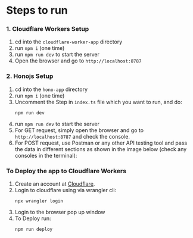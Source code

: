 # Steps to run

### 1. Cloudflare Workers Setup

1. cd into the `cloudflare-worker-app` directory
2. run `npm i` (one time)
3. run `npm run dev` to start the server
4. Open the browser and go to `http://localhost:8787`

### 2. Honojs Setup

1. cd into the `hono-app` directory
2. run `npm i` (one time)
3. Uncomment the Step in `index.ts` file which you want to run, and do:
   ```
   npm run dev
   ```
4. run `npm run dev` to start the server
5. For GET request, simply open the browser and go to `http://localhost:8787` and check the console.
6. For POST request, use Postman or any other API testing tool and pass the data in different sections as shown in the image below (check any consoles in the terminal):

### To Deploy the app to Cloudflare Workers

1. Create an account at [Cloudflare](https://www.cloudflare.com/).
2. Login to cloudflare using via wrangler cli:
   ```
   npx wrangler login
   ```
3. Login to the browser pop up window
4. To Deploy run:
   ```
   npm run deploy
   ```

